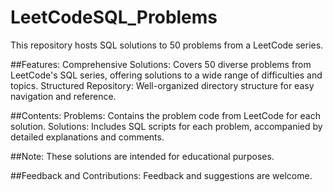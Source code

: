 # LeetCodeSQL_Problems
This repository hosts SQL solutions to 50 problems from a LeetCode series.

##Features:
Comprehensive Solutions: Covers 50 diverse problems from LeetCode's SQL series, offering solutions to a wide range of difficulties and topics.
Structured Repository: Well-organized directory structure for easy navigation and reference.

##Contents:
Problems: Contains the problem code from LeetCode for each solution.
Solutions: Includes SQL scripts for each problem, accompanied by detailed explanations and comments.

##Note:
These solutions are intended for educational purposes.

##Feedback and Contributions:
Feedback and suggestions are welcome.

